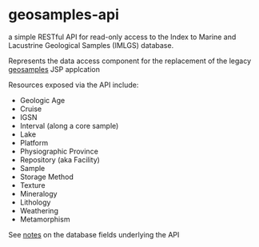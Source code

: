 # geosamples-api

a simple RESTful API for read-only access to the Index to Marine and Lacustrine Geological Samples (IMLGS) database.

Represents the data access component for the replacement of the legacy [geosamples](https://www.ngdc.noaa.gov/geosamples/) JSP applcation

Resources exposed via the API include:
* Geologic Age
* Cruise
* IGSN
* Interval (along a core sample)
* Lake
* Platform
* Physiographic Province
* Repository (aka Facility)
* Sample
* Storage Method
* Texture
* Mineralogy
* Lithology
* Weathering
* Metamorphism

See [notes](https://www.ngdc.noaa.gov/mgg/curator/curatorcoding.html) 
on the database fields underlying the API
